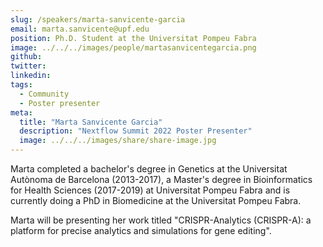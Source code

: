 ```yaml
---
slug: /speakers/marta-sanvicente-garcia
email: marta.sanvicente@upf.edu
position: Ph.D. Student at the Universitat Pompeu Fabra
image: ../../../images/people/martasanvicentegarcia.png
github: 
twitter: 
linkedin: 
tags:
  - Community
  - Poster presenter
meta:
  title: "Marta Sanvicente Garcia"
  description: "Nextflow Summit 2022 Poster Presenter"
  image: ../../../images/share/share-image.jpg
---
```

Marta completed a bachelor's degree in Genetics at the Universitat Autònoma de Barcelona (2013-2017), a Master's degree in Bioinformatics for Health Sciences (2017-2019) at Universitat Pompeu Fabra and is currently doing a PhD in Biomedicine at the Universitat Pompeu Fabra.

Marta will be presenting her work titled "CRISPR-Analytics (CRISPR-A): a platform for precise analytics and simulations for gene editing".
